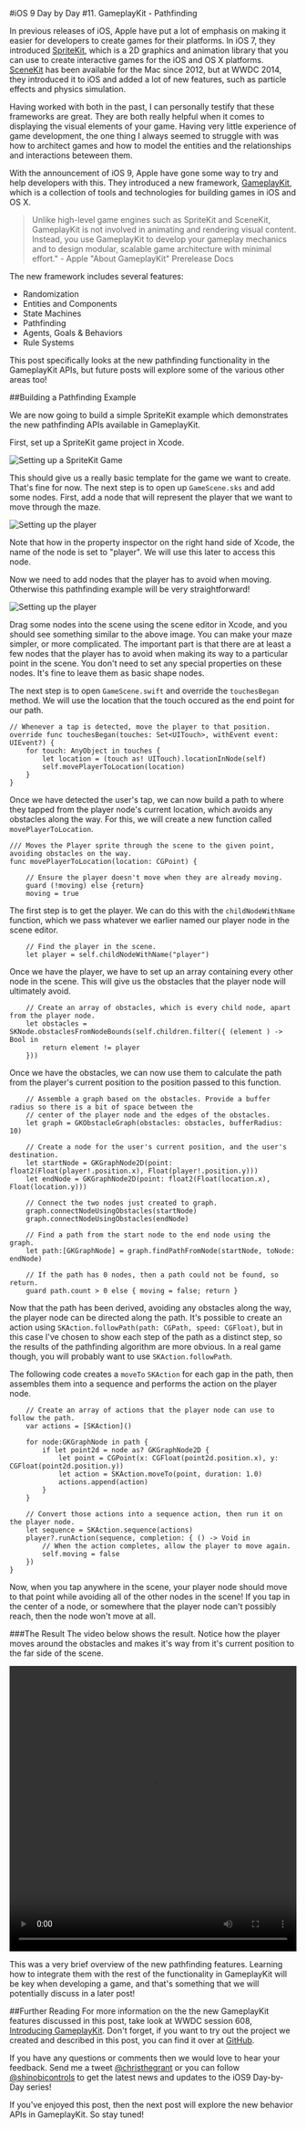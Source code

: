 #iOS 9 Day by Day
#11. GameplayKit - Pathfinding

In previous releases of iOS, Apple have put a lot of emphasis on making it easier for developers to create games for their platforms. In iOS 7, they introduced [SpriteKit](https://developer.apple.com/library/ios/documentation/GraphicsAnimation/Conceptual/SpriteKit_PG/Introduction/Introduction.html), which is a 2D graphics and animation library that you can use to create interactive games for the iOS and OS X platforms. [SceneKit](https://developer.apple.com/library/ios/documentation/SceneKit/Reference/SceneKit_Framework/) has been available for the Mac since 2012, but at WWDC 2014, they introduced it to iOS and added a lot of new features, such as particle effects and physics simulation. 

Having worked with both in the past, I can personally testify that these frameworks are great. They are both really helpful when it comes to displaying the visual elements of your game. Having very little experience of game development, the one thing I always seemed to struggle with was how to architect games and how to model the entities and the relationships and interactions beteween them.

With the announcement of iOS 9, Apple have gone some way to try and help developers with this. They introduced a new framework, [GameplayKit](https://developer.apple.com/library/prerelease/ios/documentation/General/Conceptual/GameplayKit_Guide/), which is a collection of tools and technologies for building games in iOS and OS X. 

>Unlike high-level game engines such as SpriteKit and SceneKit, GameplayKit is not involved in animating and rendering visual content. Instead, you use GameplayKit to develop your gameplay mechanics and to design modular, scalable game architecture with minimal effort." - Apple "About GameplayKit" Prerelease Docs

The new framework includes several features:

- Randomization
- Entities and Components
- State Machines
- Pathfinding
- Agents, Goals & Behaviors
- Rule Systems

This post specifically looks at the new pathfinding functionality in the GameplayKit APIs, but future posts will explore some of the various other areas too!

##Building a Pathfinding Example

We are now going to build a simple SpriteKit example which demonstrates the new pathfinding APIs available in GameplayKit. 

First, set up a SpriteKit game project in Xcode.

![Setting up a SpriteKit Game](images/setup.png)

This should give us a really basic template for the game we want to create. That's fine for now. The next step is to open up `GameScene.sks` and add some nodes. First, add a node that will represent the player that we want to move through the maze. 

![Setting up the player](images/player.png)

Note that how in the property inspector on the right hand side of Xcode, the name of the node is set to "player". We will use this later to access this node.

Now we need to add nodes that the player has to avoid when moving. Otherwise this pathfinding example will be very straightforward!

![Setting up the player](images/maze.png)

Drag some nodes into the scene using the scene editor in Xcode, and you should see something similar to the above image. You can make your maze simpler, or more complicated. The important part is that there are at least a few nodes that the player has to avoid when making its way to a particular point in the scene. You don't need to set any special properties on these nodes. It's fine to leave them as basic shape nodes.

The next step is to open `GameScene.swift` and override the `touchesBegan` method. We will use the location that the touch occured as the end point for our path.

	// Whenever a tap is detected, move the player to that position.
	override func touchesBegan(touches: Set<UITouch>, withEvent event: UIEvent?) {
		for touch: AnyObject in touches {
			let location = (touch as! UITouch).locationInNode(self)
			self.movePlayerToLocation(location)
		}
	}

Once we have detected the user's tap, we can now build a path to where they tapped from the player node's current location, which avoids any obstacles along the way. For this, we will create a new function called `movePlayerToLocation`. 

	/// Moves the Player sprite through the scene to the given point, avoiding obstacles on the way.
	func movePlayerToLocation(location: CGPoint) {
		
		// Ensure the player doesn't move when they are already moving.
		guard (!moving) else {return}
		moving = true
		
The first step is to get the player. We can do this with the `childNodeWithName` function, which we pass whatever we earlier named our player node in the scene editor. 
        
        // Find the player in the scene.
        let player = self.childNodeWithName("player")
        
Once we have the player, we have to set up an array containing every other node in the scene. This will give us the obstacles that the player node will ultimately avoid.
        
        // Create an array of obstacles, which is every child node, apart from the player node.
        let obstacles = SKNode.obstaclesFromNodeBounds(self.children.filter({ (element ) -> Bool in
            return element != player
        }))
        
Once we have the obstacles, we can now use them to calculate the path from the player's current position to the position passed to this function.
        
        // Assemble a graph based on the obstacles. Provide a buffer radius so there is a bit of space between the
        // center of the player node and the edges of the obstacles.
        let graph = GKObstacleGraph(obstacles: obstacles, bufferRadius: 10)
        
        // Create a node for the user's current position, and the user's destination.
        let startNode = GKGraphNode2D(point: float2(Float(player!.position.x), Float(player!.position.y)))
        let endNode = GKGraphNode2D(point: float2(Float(location.x), Float(location.y)))
        
        // Connect the two nodes just created to graph.
        graph.connectNodeUsingObstacles(startNode)
        graph.connectNodeUsingObstacles(endNode)
        
        // Find a path from the start node to the end node using the graph.
        let path:[GKGraphNode] = graph.findPathFromNode(startNode, toNode: endNode)
        
        // If the path has 0 nodes, then a path could not be found, so return.
        guard path.count > 0 else { moving = false; return }
        
Now that the path has been derived, avoiding any obstacles along the way, the player node can be directed along the path. It's possible to create an action using `SKAction.followPath(path: CGPath, speed: CGFloat)`, but in this case I've chosen to show each step of the path as a distinct step, so the results of the pathfinding algorithm are more obvious. In a real game though, you will probably want to use `SKAction.followPath`.

The following code creates a `moveTo` `SKAction` for each gap in the path, then assembles them into a sequence and performs the action on the player node. 
        
        // Create an array of actions that the player node can use to follow the path.
        var actions = [SKAction]()
        
        for node:GKGraphNode in path {
            if let point2d = node as? GKGraphNode2D {
                let point = CGPoint(x: CGFloat(point2d.position.x), y: CGFloat(point2d.position.y))
                let action = SKAction.moveTo(point, duration: 1.0)
                actions.append(action)
            }
        }
        
        // Convert those actions into a sequence action, then run it on the player node.
        let sequence = SKAction.sequence(actions)
        player?.runAction(sequence, completion: { () -> Void in
            // When the action completes, allow the player to move again.
            self.moving = false
        })
    }
    
Now, when you tap anywhere in the scene, your player node should move to that point while avoiding all of the other nodes in the scene! If you tap in the center of a node, or somewhere that the player node can't possibly reach, then the node won't move at all.

###The Result
The video below shows the result. Notice how the player moves around the obstacles and makes it's way from it's current position to the far side of the scene.

<video width="100%" height="500" controls>
	<source src="images/PathfindingComplete.mov" type="video/mp4">
	Your browser does not support the video tag.
</video>

This was a very brief overview of the new pathfinding features. Learning how to integrate them with the rest of the functionality in GameplayKit will be key when developing a game, and that's something that we will potentially discuss in a later post!

##Further Reading
For more information on the the new GameplayKit features discussed in this post, take look at WWDC session 608, [Introducing GameplayKit](https://developer.apple.com/videos/wwdc/2015/?id=608). Don't forget, if you want to try out the project we created and described in this post, you can find it over at [GitHub](https://github.com/shinobicontrols/iOS9-day-by-day/tree/master/11-GameplayKit-Pathfinding).

If you have any questions or comments then we would love to hear your feedback. Send me a tweet [@christhegrant](http://twitter.com/christhegrant) or you can follow [@shinobicontrols](http://twitter.com/shinobicontrols) to get the latest news and updates to the iOS9 Day-by-Day series!

If you've enjoyed this post, then the next post will explore the new behavior APIs in GameplayKit. So stay tuned!